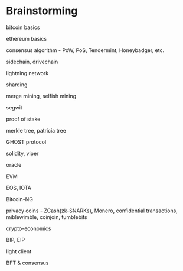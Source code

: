 # Brainstorming

bitcoin basics

ethereum basics

consensus algorithm - PoW, PoS, Tendermint, Honeybadger, etc.

sidechain, drivechain

lightning network

sharding

merge mining, selfish mining

segwit

proof of stake

merkle tree, patricia tree

GHOST protocol

solidity, viper

oracle

EVM

EOS, IOTA

Bitcoin-NG

privacy coins - ZCash\(zk-SNARKs\), Monero, confidential transactions, miblewimble, coinjoin, tumblebits

crypto-economics

BIP, EIP

light client

BFT & consensus

